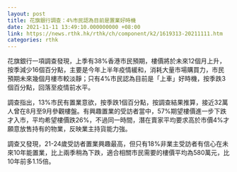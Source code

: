 ```yaml
---
layout: post
title: 花旗銀行調查：4%市民認為目前是置業好時機
date: 2021-11-11 13:49:10.000000000 +08:00
link: https://news.rthk.hk/rthk/ch/component/k2/1619313-20211111.htm
categories: rthk
---
```


花旗銀行一項調查發現，上季有38%香港市民預期，樓價將於未來12個月上升，按季減少16個百分點，主要是今年上半年疫情緩和，消耗大量市場購買力，市民預期未來幾個月樓市較淡靜；只有4%市民認為目前是「上車」好時機，按季跌3個百分點，回落至疫情前水平。

調查指出，13%市民有置業意欲，按季跌1個百分點，按調查結果推算，接近32萬人曾在8月至9月參觀樓盤。有興趣置業的受訪者當中，57%期望樓價進一步下跌才入市，平均希望樓價跌26%，不過同一時間，潛在賣家平均要求高於市價4%才願意放售持有的物業，反映業主持貨能力強。

調查又發現，21-24歲受訪者置業興趣最高，但只有18%非業主受訪者有信心在未來10年能置業，比上兩季稍為下跌，適合相關市民需要的樓價平均為580萬元，比10年前多1.15倍。
